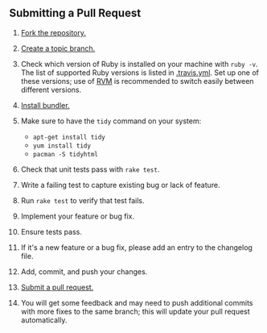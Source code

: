 ## Submitting a Pull Request

1. [Fork the repository.][fork]
2. [Create a topic branch.][branch]
3. Check which version of Ruby is installed on your machine with `ruby -v`.
   The list of supported Ruby versions is listed in [.travis.yml][travis_yml].
   Set up one of these versions; use of [RVM][rvm] is recommended to switch
   easily between different versions.
4. [Install bundler.][bundler]
5. Make sure to have the `tidy` command on your system:

   * `apt-get install tidy`
   * `yum install tidy`
   * `pacman -S tidyhtml`

6. Check that unit tests pass with `rake test`.
7. Write a failing test to capture existing bug or lack of feature.
8. Run `rake test` to verify that test fails.
9. Implement your feature or bug fix.
10. Ensure tests pass.
11. If it's a new feature or a bug fix, please add an entry to the changelog file.
12. Add, commit, and push your changes.
13. [Submit a pull request.][pr]
14. You will get some feedback and may need to push additional commits
    with more fixes to the same branch; this will update your pull request
    automatically.

[branch]: http://git-scm.com/book/en/Git-Branching-Branching-Workflows#Topic-Branches
[bundler]: http://bundler.io
[fork]: https://help.github.com/articles/fork-a-repo
[pr]: https://help.github.com/articles/using-pull-requests
[rvm]: https://rvm.io
[travis_yml]: https://github.com/vmg/redcarpet/blob/master/.travis.yml
